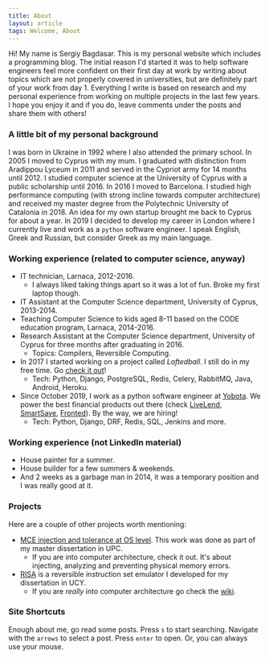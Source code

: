 ```yaml
---
title: About
layout: article
tags: Welcome, About
---
```


Hi! My name is Sergiy Bagdasar. This is my personal website which includes a programming blog.
The initial reason I'd started it was to help software engineers feel more confident on their 
first day at work by writing about topics which are not properly covered in universities, but
are definitely part of your work from day 1. Everything I write is based on research and my
personal experience from working on multiple projects in the last few years. I hope you enjoy
it and if you do, leave comments under the posts and share them with others!

### A little bit of my personal background

I was born in Ukraine in 1992 where I also attended the primary school. In 2005 I moved to
Cyprus with my mum. I graduated with distinction from Aradippou Lyceum in 2011 and served
in the Cypriot army for 14 months until 2012. I studied computer science at the University
of Cyprus with a public scholarship until 2016. In 2016 I moved to Barcelona. I studied high
performance computing (with strong incline towards computer architecture) and received my
master degree from the Polytechnic University of Catalonia in 2018. An idea for my own startup
brought me back to Cyprus for about a year. In 2019 I decided to develop my career in London
where I currently live and work as a `python` software engineer. I speak English, Greek and
Russian, but consider Greek as my main language. 

### Working experience (related to computer science, anyway)

- IT technician, Larnaca, 2012-2016.
    - I always liked taking things apart so it was a lot of fun. Broke my first laptop though.
- IT Assistant at the Computer Science department, University of Cyprus, 2013-2014.
- Teaching Computer Science to kids aged 8-11 based on the CODE education program, Larnaca, 2014-2016.
- Research Assistant at the Computer Science department, University of Cyprus for three months after graduating in 2016.
    - Topics: Compilers, Reversible Computing.
- In 2017 I started working on a project called *Loftedball*. I still do in my free time. Go [check it out](https://www.loftedball.com)!
    - Tech: Python, Django, PostgreSQL, Redis, Celery, RabbitMQ, Java, Android, Heroku.
- Since October 2019, I work as a python software engineer at [Yobota](https://yobota.xyz/). We power the best financial products out there (check [LiveLend](https://livelend.co/), [SmartSave](https://smartsavebank.co.uk/), [Fronted](https://fronted.rent/)). By the way, we are hiring!
    - Tech: Python, Django, DRF, Redis, SQL, Jenkins and more.

### Working experience (not LinkedIn material)

- House painter for a summer.
- House builder for a few summers & weekends.
- And 2 weeks as a garbage man in 2014, it was a temporary position and I was really good at it.

### Projects

Here are a couple of other projects worth mentioning:

- [MCE injection and tolerance at OS level](https://bitbucket.org/sbagda01/hardware-error-injection-analysis-and-tolerance-at-operating/src/master/). This work was done as part of my master dissertation in UPC.
    - If you are into computer architecture, check it out. It's about injecting, analyzing and preventing physical memory errors.
- [RISA](https://bitbucket.org/sbagda01/risa-emulator/src/master/) is a reversible instruction set emulator I developed for my dissertation in UCY.
    - If you are *really* into computer architecture go check the [wiki](https://bitbucket.org/sbagda01/risa-emulator/wiki/Home).

### Site Shortcuts

Enough about me, go read some posts. Press `s` to start searching. Navigate with the `arrows` to select a post. 
Press `enter` to open. Or, you can always use your mouse.